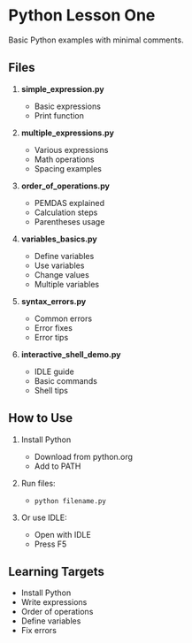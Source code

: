 # Python Lesson One

Basic Python examples with minimal comments.

## Files

1. **simple_expression.py**
   - Basic expressions
   - Print function

2. **multiple_expressions.py**
   - Various expressions
   - Math operations
   - Spacing examples

3. **order_of_operations.py**
   - PEMDAS explained
   - Calculation steps
   - Parentheses usage

4. **variables_basics.py**
   - Define variables
   - Use variables
   - Change values
   - Multiple variables

5. **syntax_errors.py**
   - Common errors
   - Error fixes
   - Error tips

6. **interactive_shell_demo.py**
   - IDLE guide
   - Basic commands
   - Shell tips

## How to Use

1. Install Python
   - Download from python.org
   - Add to PATH

2. Run files:
   - `python filename.py`

3. Or use IDLE:
   - Open with IDLE
   - Press F5

## Learning Targets

- Install Python
- Write expressions
- Order of operations
- Define variables
- Fix errors 